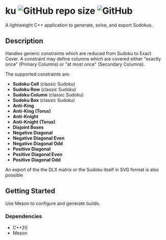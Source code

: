 # ku ![GitHub repo size](https://img.shields.io/github/repo-size/SilvoSposetti/ku?style=for-the-badge) ![GitHub](https://img.shields.io/github/license/SilvoSposetti/ku?style=for-the-badge)

A lightweight C++ application to generate, solve, and export Sudokus.

## Description
Handles generic constraints which are reduced from Sudoku to Exact Cover. A constraint may define columns which are covered either "exactly once" (Primary Columns) or "at most once" (Secondary Columns).

The supported constraints are:
- __Sudoku Cell__ (classic Sudoku)
- __Sudoku Row__ (classic Sudoku)
- __Sudoku Column__ (classic Sudoku)
- __Sudoku Box__ (classic Sudoku)
- __Anti-King__
- __Anti-King (Torus)__
- __Anti-Knight__
- __Anti-Knight (Torus)__
- __Disjoint Boxes__
- __Negative Diagonal__
- __Negative Diagonal Even__
- __Negative Diagonal Odd__
- __Positive Diagonal__
- __Positive Diagonal Even__
- __Positive Diagonal Odd__


An export of the the DLX matrix or the Sudoku itself in SVG format is also possible

## Getting Started
Use Meson to configure and generate builds.

### Dependencies
- C++20
- Meson
